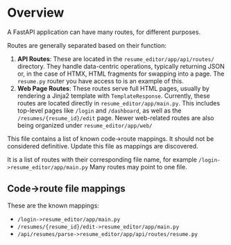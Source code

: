 # Overview

A FastAPI application can have many routes, for different purposes.

Routes are generally separated based on their function:

1.  **API Routes**: These are located in the `resume_editor/app/api/routes/` directory. They handle data-centric operations, typically returning JSON or, in the case of HTMX, HTML fragments for swapping into a page. The `resume.py` router you have access to is an example of this.
2.  **Web Page Routes**: These routes serve full HTML pages, usually by rendering a Jinja2 template with `TemplateResponse`. Currently, these routes are located directly in `resume_editor/app/main.py`. This includes top-level pages like `/login` and `/dashboard`, as well as the `/resumes/{resume_id}/edit` page. Newer web-related routes are also being organized under `resume_editor/app/web/`

This file contains a list of known code->route mappings. It should not be considered definitive. Update this file as mappings are discovered.

It is a list of routes with their corresponding file name, for example `/login->resume_editor/app/main.py`
Many routes may point to one file.

## Code->route file mappings

These are the known mappings:
- `/login->resume_editor/app/main.py`
- `/resumes/{resume_id}/edit->resume_editor/app/main.py`
- `/api/resumes/parse->resume_editor/app/api/routes/resume.py`
